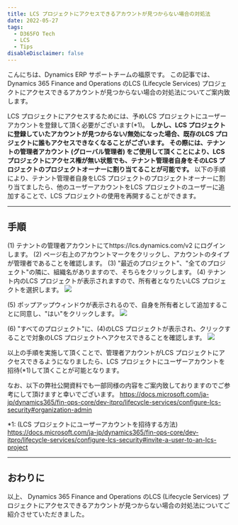```yaml
---
title: LCS プロジェクトにアクセスできるアカウントが見つからない場合の対処法
date: 2022-05-27
tags:
  - D365FO Tech
  - LCS
  - Tips
disableDisclaimer: false
---
```


こんにちは、Dynamics ERP サポートチームの福原です。
この記事では、 Dynamics 365 Finance and Operations のLCS (Lifecycle Services) プロジェクトにアクセスできるアカウントが見つからない場合の対処法についてご案内致します。

<!-- more -->


LCS プロジェクトにアクセスするためには、予めLCS プロジェクトにユーザーアカウントを登録して頂く必要がございます(*1)。
**しかし、LCS プロジェクトに登録していたアカウントが見つからない/無効になった場合、既存のLCS プロジェクトに誰もアクセスできなくなることがございます。**
**その際には、テナントの管理者アカウント (グローバル管理者) をご使用して頂くことにより、LCS プロジェクトにアクセス権が無い状態でも、テナント管理者自身をそのLCS プロジェクトのプロジェクトオーナーに割り当てることが可能です。**
以下の手順により、テナント管理者自身をLCS プロジェクトのプロジェクトオーナーに割り当てましたら、他のユーザーアカウントをLCS プロジェクトのユーザーに追加することで、LCS プロジェクトの使用を再開することができます。

---
## 手順
(1) テナントの管理者アカウントにてhttps://lcs.dynamics.com/v2 にログインします。
(2) ページ右上のアカウントマークをクリックし、アカウントのタイプが管理者であることを確認します。
(3) "最近のプロジェクト"、"全てのプロジェクト"の隣に、組織名がありますので、そちらをクリックします。
(4) テナント内のLCS プロジェクトが表示されますので、所有者となりたいLCS プロジェクトを選択します。
![](./no-one-can-access-LCS-project/steps01.png)

(5) ポップアップウィンドウが表示されるので、自身を所有者として追加することに同意し、"はい"をクリックします。
![](./no-one-can-access-LCS-project/steps02.png)

(6) "すべてのプロジェクト"に、(4)のLCS プロジェクトが表示され、クリックすることで対象のLCS プロジェクトへアクセスできることを確認します。
![](./no-one-can-access-LCS-project/steps03.png)

以上の手順を実施して頂くことで、管理者アカウントがLCS プロジェクトにアクセスできるようになりましたら、LCS プロジェクトにユーザーアカウントを招待(*1)して頂くことが可能となります。

なお、以下の弊社公開資料でも一部同様の内容をご案内致しておりますのでご参考にして頂けますと幸いでございます。
https://docs.microsoft.com/ja-jp/dynamics365/fin-ops-core/dev-itpro/lifecycle-services/configure-lcs-security#organization-admin

*1: (LCS プロジェクトにユーザーアカウントを招待する方法) 
https://docs.microsoft.com/ja-jp/dynamics365/fin-ops-core/dev-itpro/lifecycle-services/configure-lcs-security#invite-a-user-to-an-lcs-project


---
## おわりに  

以上、 Dynamics 365 Finance and Operations のLCS (Lifecycle Services) プロジェクトにアクセスできるアカウントが見つからない場合の対処法についてご紹介させていただきました。
